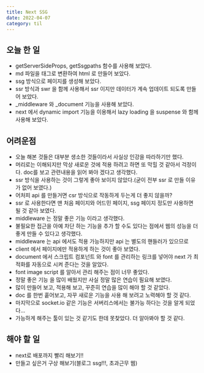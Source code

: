 ```yaml
---
title: Next SSG
date: 2022-04-07
category: til
---
```


## 오늘 한 일

- getServerSideProps, getSsgpaths 함수를 사용해 보았다.
- md 파일을 태그로 변환하여 html 로 만들어 보았다.
- ssg 방식으로 페이지를 생성해 보았다.
- ssr 방식과 swr 을 함께 사용해서 ssr 이지만 데이터가 계속 업데이트 되도록 만들어 보았다.
- \_middleware 와 \_document 기능을 사용해 보았다.
- next 에서 dynamic import 기능을 이용해서 lazy loading 을 suspense 와 함께 사용해 보았다.

## 어려운점

- 오늘 해본 것들은 대부분 생소한 것들이라서 사실상 인강을 따라하기만 했다.
- 머리로는 이해되지만 막상 새로운 것에 적용 하려고 하면 또 막힐 것 같아서 걱정이다. doc를 보고 관련내용을 읽어 봐야 겠다고 생각했다.
- ssr 방식을 사용하는 것이 그렇게 좋아 보이지 않았다.(굳이 전부 ssr 로 만들 이유가 없어 보였다.)
- 어처피 api 를 만들거면 csr 방식으로 작동하게 두는게 더 좋지 않을까?
- ssr 로 사용한다면 맨 처음 페이지와 어드민 페이지, ssg 페이지 정도만 사용하면 될 것 같아 보였다.
- middleware 는 정말 좋은 기능 이라고 생각했다.
- 불필요한 접근을 아예 차단 하는 기능을 추가 할 수도 있다는 점에서 웹의 성능을 더 좋게 만들 수 있다고 생각했다.
- middleware 는 api 에서도 적용 가능하지만 api 는 별도의 핸들러가 있으므로
- client 에서 페이지에만 적용하게 하는 것이 좋아 보였다.
- document 에서 스크립트 컴포넌트 와 font 를 관리하는 링크를 넣어야 next 가 최적화를 자동으로 시켜 준다는 것을 알았다.
- font image script 를 알아서 관리 해주는 점이 너무 좋았다.
- 정말 좋은 기능 을 많이 배웠지만 사실 정말 많은 연습이 필요해 보였다.
- 많이 만들어 보고, 적용해 보고, 꾸준히 연습을 많이 해야 할 것 같았다.
- doc 를 한번 훝어보고, 자꾸 새로운 기능을 사용 해 보려고 노력해야 할 것 같다.
- 마지막으로 socket.io 같은 기능은 서버리스에서는 불가능 하다는 것을 알게 되었다...
- 가능하게 해주는 툴이 있는 것 같기도 한데 못찾았다. 더 알아봐야 할 것 같다.

## 해야 할 일

- next로 배포까지 빨리 해보기!!
- 만들고 싶은거 구상 해보기(블로그 ssg!!!, 초과근무 웹)

